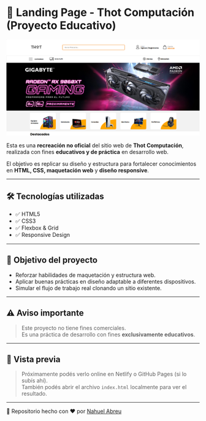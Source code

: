 # 🚀 Landing Page - Thot Computación (Proyecto Educativo)

![Banner Thot Computación](Previsualizacion.png)

Esta es una **recreación no oficial** del sitio web de **Thot Computación**, realizada con fines **educativos y de práctica** en desarrollo web.

El objetivo es replicar su diseño y estructura para fortalecer conocimientos en **HTML, CSS, maquetación web** y **diseño responsive**.

---

## 🛠 Tecnologías utilizadas

- ✅ HTML5  
- ✅ CSS3  
- ✅ Flexbox & Grid  
- ✅ Responsive Design

---

## 🎯 Objetivo del proyecto

- Reforzar habilidades de maquetación y estructura web.
- Aplicar buenas prácticas en diseño adaptable a diferentes dispositivos.
- Simular el flujo de trabajo real clonando un sitio existente.

---

## ⚠️ Aviso importante

> Este proyecto no tiene fines comerciales.  
> Es una práctica de desarrollo con fines **exclusivamente educativos**.

---

## 👀 Vista previa

> Próximamente podés verlo online en Netlify o GitHub Pages (si lo subís ahí).  
> También podés abrir el archivo `index.html` localmente para ver el resultado.

---

📁 Repositorio hecho con ❤️ por [Nahuel Abreu](https://github.com/nahuelabreu)
